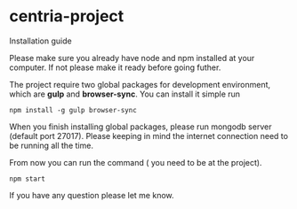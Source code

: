 # centria-project

Installation guide 

Please make sure you already have node and npm installed at your computer. 
If not please make it ready before going futher.


The project require two global packages for development environment, which are **gulp** and **browser-sync**. 
You can install it simple run 
```
npm install -g gulp browser-sync
```

When you finish installing global packages, please run mongodb server (default port 27017). Please keeping in mind the internet 
connection need to be running all the time. 

From now you can run the command ( you need to be at the project).
``` 
npm start
```  
If you have any question please let me know.
